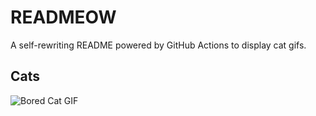 # READMEOW

A self-rewriting README powered by GitHub Actions to display cat gifs.

## Cats

![Bored Cat GIF](https://media4.giphy.com/media/mlvseq9yvZhba/200.gif?cid=9acd02davrkb48vl52c3189dtoxr6j9vvz692cynruolu10m&ep=v1_gifs_search&rid=200.gif&ct=g)
